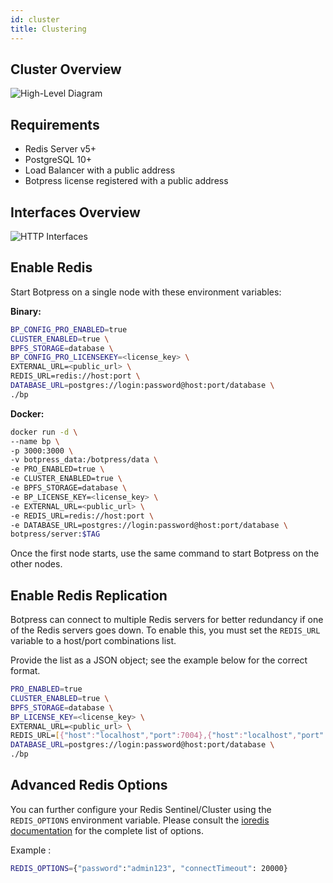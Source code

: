```yaml
---
id: cluster
title: Clustering
---
```


## Cluster Overview

![High-Level Diagram](assets/bp-cluster.png)

## Requirements

- Redis Server v5+
- PostgreSQL 10+
- Load Balancer with a public address
- Botpress license registered with a public address

## Interfaces Overview
![HTTP Interfaces](assets/http-interfaces.png)

## Enable Redis

Start Botpress on a single node with these environment variables:

**Binary:**

```bash
BP_CONFIG_PRO_ENABLED=true
CLUSTER_ENABLED=true \
BPFS_STORAGE=database \
BP_CONFIG_PRO_LICENSEKEY=<license_key> \
EXTERNAL_URL=<public_url> \
REDIS_URL=redis://host:port \
DATABASE_URL=postgres://login:password@host:port/database \
./bp
```

**Docker:**

```bash
docker run -d \
--name bp \
-p 3000:3000 \
-v botpress_data:/botpress/data \
-e PRO_ENABLED=true \
-e CLUSTER_ENABLED=true \
-e BPFS_STORAGE=database \
-e BP_LICENSE_KEY=<license_key> \
-e EXTERNAL_URL=<public_url> \
-e REDIS_URL=redis://host:port \
-e DATABASE_URL=postgres://login:password@host:port/database \
botpress/server:$TAG
```

Once the first node starts, use the same command to start Botpress on the other nodes.

## Enable Redis Replication

Botpress can connect to multiple Redis servers for better redundancy if one of the Redis servers goes down. To enable this, you must set the `REDIS_URL` variable to a host/port combinations list.

Provide the list as a JSON object; see the example below for the correct format. 

```bash
PRO_ENABLED=true
CLUSTER_ENABLED=true \
BPFS_STORAGE=database \
BP_LICENSE_KEY=<license_key> \
EXTERNAL_URL=<public_url> \
REDIS_URL=[{"host":"localhost","port":7004},{"host":"localhost","port":7001},{"host":"localhost","port":7002}]
DATABASE_URL=postgres://login:password@host:port/database \
./bp
```

## Advanced Redis Options

You can further configure your Redis Sentinel/Cluster using the `REDIS_OPTIONS` environment variable. Please consult the [ioredis documentation](https://github.com/luin/ioredis/blob/master/API.md) for the complete list of options.

Example :

```bash
REDIS_OPTIONS={"password":"admin123", "connectTimeout": 20000}
```

